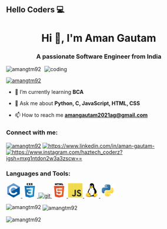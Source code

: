## Hello Coders 💻

<!--
**AmanGtm92/AmanGtm92** is a ✨ _special_ ✨ repository because its `README.md` (this file) appears on your GitHub profile.

Here are some ideas to get you started:

- 🔭 I’m currently working on ...
- 🌱 I’m currently learning ...
- 👯 I’m looking to collaborate on ...
- 🤔 I’m looking for help with ...
- 💬 Ask me about ...
- 📫 How to reach me: ...
- 😄 Pronouns: ...
- ⚡ Fun fact: ...
-->
<h1 align="center">Hi 👋, I'm Aman Gautam</h1>
<h3 align="center">A passionate Software Engineer from India</h3>

<img align="right" alt="coding" width="400" src="animated.gif">

<p align="left"> <img src="https://komarev.com/ghpvc/?username=amangtm92&label=Profile%20views&color=0e75b6&style=flat" alt="amangtm92" /> </p>

<p align="left"> <a href="https://twitter.com/amangtm92" target="blank"><img src="https://img.shields.io/twitter/follow/amangtm92?logo=twitter&style=for-the-badge" alt="amangtm92" /></a> </p>

- 🌱 I’m currently learning **BCA**

- 💬 Ask me about **Python, C, JavaScript, HTML, CSS**

- 📫 How to reach me **amangautam2021ag@gmail.com**

<h3 align="left">Connect with me:</h3>
<p align="left">
<a href="https://twitter.com/amangtm92" target="blank"><img align="center" src="https://raw.githubusercontent.com/rahuldkjain/github-profile-readme-generator/master/src/images/icons/Social/twitter.svg" alt="amangtm92" height="30" width="40" /></a>
<a href="https://linkedin.com/in/https://www.linkedin.com/in/aman-gautam-" target="blank"><img align="center" src="https://raw.githubusercontent.com/rahuldkjain/github-profile-readme-generator/master/src/images/icons/Social/linked-in-alt.svg" alt="https://www.linkedin.com/in/aman-gautam-" height="30" width="40" /></a>
<a href="https://instagram.com/https://www.instagram.com/haztech_coderz?igsh=mxg1ntdon2w3a3zscw==" target="blank"><img align="center" src="https://raw.githubusercontent.com/rahuldkjain/github-profile-readme-generator/master/src/images/icons/Social/instagram.svg" alt="https://www.instagram.com/haztech_coderz?igsh=mxg1ntdon2w3a3zscw==" height="30" width="40" /></a>
</p>

<h3 align="left">Languages and Tools:</h3>
<p align="left"> <a href="https://www.cprogramming.com/" target="_blank" rel="noreferrer"> <img src="https://raw.githubusercontent.com/devicons/devicon/master/icons/c/c-original.svg" alt="c" width="40" height="40"/> </a> <a href="https://www.w3schools.com/css/" target="_blank" rel="noreferrer"> <img src="https://raw.githubusercontent.com/devicons/devicon/master/icons/css3/css3-original-wordmark.svg" alt="css3" width="40" height="40"/> </a> <a href="https://git-scm.com/" target="_blank" rel="noreferrer"> <img src="https://www.vectorlogo.zone/logos/git-scm/git-scm-icon.svg" alt="git" width="40" height="40"/> </a> <a href="https://www.w3.org/html/" target="_blank" rel="noreferrer"> <img src="https://raw.githubusercontent.com/devicons/devicon/master/icons/html5/html5-original-wordmark.svg" alt="html5" width="40" height="40"/> </a> <a href="https://developer.mozilla.org/en-US/docs/Web/JavaScript" target="_blank" rel="noreferrer"> <img src="https://raw.githubusercontent.com/devicons/devicon/master/icons/javascript/javascript-original.svg" alt="javascript" width="40" height="40"/> </a> <a href="https://www.linux.org/" target="_blank" rel="noreferrer"> <img src="https://raw.githubusercontent.com/devicons/devicon/master/icons/linux/linux-original.svg" alt="linux" width="40" height="40"/> </a> <a href="https://www.python.org" target="_blank" rel="noreferrer"> <img src="https://raw.githubusercontent.com/devicons/devicon/master/icons/python/python-original.svg" alt="python" width="40" height="40"/> </a> </p>

<p><img align="left" src="https://github-readme-stats.vercel.app/api/top-langs?username=amangtm92&show_icons=true&locale=en&layout=compact" alt="amangtm92" /></p>

<p>&nbsp;<img align="center" src="https://github-readme-stats.vercel.app/api?username=amangtm92&show_icons=true&locale=en" alt="amangtm92" /></p>

<p><img align="center" src="https://github-readme-streak-stats.herokuapp.com/?user=amangtm92&" alt="amangtm92" /></p>
